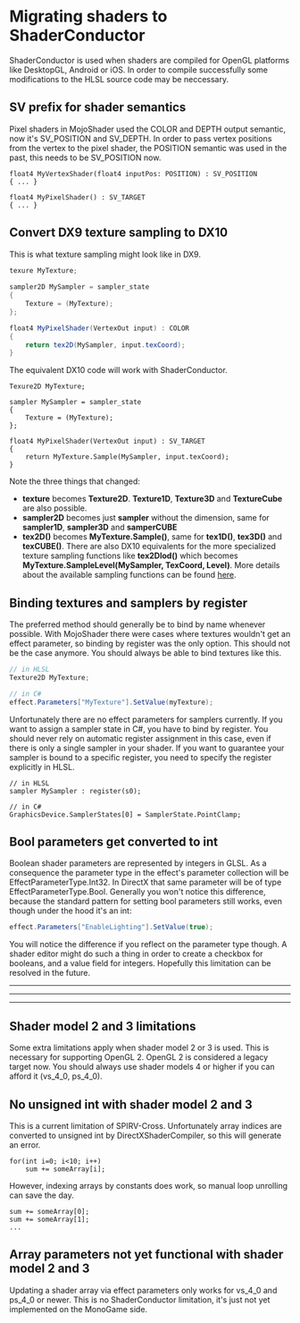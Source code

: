 
# Migrating shaders to ShaderConductor

ShaderConductor is used when shaders are compiled for OpenGL platforms like DesktopGL, Android or iOS. 
In order to compile successfully some modifications to the HLSL source code may be neccessary.

## SV prefix for shader semantics
Pixel shaders in MojoShader used the COLOR and DEPTH output semantic, now it's SV_POSITION and SV_DEPTH.
In order to pass vertex positions from the vertex to the pixel shader, the POSITION semantic was used in the past, this needs to be SV_POSITION now.
```HLSL
float4 MyVertexShader(float4 inputPos: POSITION) : SV_POSITION
{ ... }

float4 MyPixelShader() : SV_TARGET
{ ... }
```

## Convert DX9 texture sampling to DX10
This is what texture sampling might look like in DX9.

```C#
texure MyTexture;
    
sampler2D MySampler = sampler_state 
{
    Texture = (MyTexture);
};

float4 MyPixelShader(VertexOut input) : COLOR
{
    return tex2D(MySampler, input.texCoord);
}
```

The equivalent DX10 code will work with ShaderConductor.   
```HLSL
Texure2D MyTexture;

sampler MySampler = sampler_state 
{
    Texture = (MyTexture);
};

float4 MyPixelShader(VertexOut input) : SV_TARGET
{
    return MyTexture.Sample(MySampler, input.texCoord);
}
```
Note the three things that changed:
- **texture** becomes **Texture2D**. **Texture1D**, **Texture3D** and **TextureCube** are also possible.
- **sampler2D** becomes just **sampler** without the dimension, same for **sampler1D**, **sampler3D** and **samperCUBE**
- **tex2D()** becomes **MyTexture.Sample()**, same for **tex1D()**, **tex3D()** and **texCUBE()**. There are also DX10 equivalents for the more specialized texture sampling functions like **tex2Dlod()** which becomes **MyTexture.SampleLevel(MySampler, TexCoord, Level)**. More details about the available sampling functions can be found [here](https://docs.microsoft.com/en-us/windows/win32/direct3dhlsl/dx-graphics-hlsl-to-type).

## Binding textures and samplers by register
The preferred method should generally be to bind by name whenever possible. With MojoShader there were cases where textures wouldn't get an effect parameter, so binding by register was the only option. This should not be the case anymore. You should always be able to bind textures like this.
```C#
// in HLSL
Texture2D MyTexture;

// in C#
effect.Parameters["MyTexture"].SetValue(myTexture);
```
Unfortunately there are no effect parameters for samplers currently. If you want to assign a sampler state in C#, you have to bind by register. You should never rely on automatic register assignment in this case, even if there is only a single sampler in your shader. If you want to guarantee your sampler is bound to a specific register, you need to specify the register explicitly in HLSL.
```HLSL
// in HLSL
sampler MySampler : register(s0);

// in C#
GraphicsDevice.SamplerStates[0] = SamplerState.PointClamp;
```

## Bool parameters get converted to int
Boolean shader parameters are represented by integers in GLSL. As a consequence the parameter type in the effect's parameter collection will be EffectParameterType.Int32. In DirectX that same parameter will be of type EffectParameterType.Bool. Generally you won't notice this difference, because the standard pattern for setting bool parameters still works, even though under the hood it's an int:
```C#
effect.Parameters["EnableLighting"].SetValue(true);
```
You will notice the difference if you reflect on the parameter type though. A shader editor might do such a thing in order to create a checkbox for booleans, and a value field for integers. Hopefully this limitation can be resolved in the future.  
<hr><hr><hr>

## Shader model 2 and 3 limitations
Some extra limitations apply when shader model 2 or 3 is used. This is necessary for supporting OpenGL 2. OpenGL 2 is considered a legacy target now. You should always use shader models 4 or higher if you can afford it (vs_4_0, ps_4_0).

## No unsigned int with shader model 2 and 3
This is a current limitation of SPIRV-Cross. Unfortunately array indices are converted to unsigned int by DirectXShaderCompiler, so this will generate an error.
```HLSL
for(int i=0; i<10; i++)
    sum += someArray[i];
```
However, indexing arrays by constants does work, so manual loop unrolling can save the day.
```HLSL
sum += someArray[0];
sum += someArray[1];
...
```

## Array parameters not yet functional with shader model 2 and 3
Updating a shader array via effect parameters only works for vs_4_0 and ps_4_0 or newer. This is no ShaderConductor limitation, it's just not yet implemented on the MonoGame side. 
